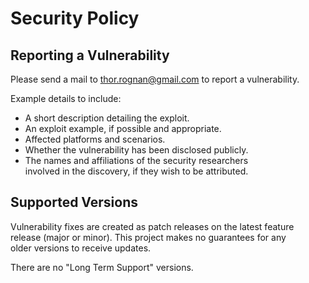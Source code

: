 # Security Policy

## Reporting a Vulnerability

Please send a mail to [thor.rognan@gmail.com](mailto:thor.rognan@gmail.com?subject=[GitHub]%20security%20vulnerability) to report a vulnerability.

Example details to include:

- A short description detailing the exploit.
- An exploit example, if possible and appropriate.
- Affected platforms and scenarios.
- Whether the vulnerability has been disclosed publicly.
- The names and affiliations of the security researchers\
  involved in the discovery, if they wish to be attributed.

## Supported Versions

Vulnerability fixes are created as patch releases on the latest feature  
release (major or minor). This project makes no guarantees for any  
older versions to receive updates.

There are no "Long Term Support" versions.
